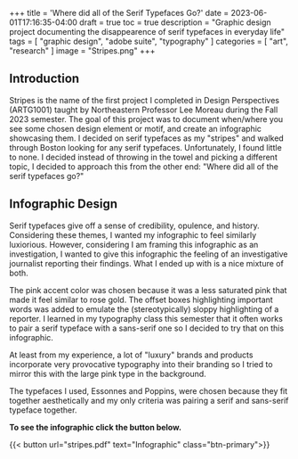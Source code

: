 +++
title = 'Where did all of the Serif Typefaces Go?'
date = 2023-06-01T17:16:35-04:00
draft = true
toc = true
description = "Graphic design project documenting the disappearence of serif typefaces in everyday life"
tags = [
    "graphic design",
    "adobe suite",
    "typography"
]
categories = [
    "art",
    "research"
]
image = "Stripes.png"
+++

## Introduction

Stripes is the name of the first project I completed in Design Perspectives (ARTG1001) taught by Northeastern Professor Lee Moreau during the Fall 2023 semester. The goal of this project was to document when/where you see some chosen design element or motif, and create an infographic showcasing them. I decided on serif typefaces as my "stripes" and walked through Boston looking for any serif typefaces. Unfortunately, I found little to none. I decided instead of throwing in the towel and picking a different topic, I decided to approach this from the other end: "Where did all of the serif typefaces go?"

## Infographic Design

Serif typefaces give off a sense of credibility, opulence, and history. Considering these themes, I wanted my infographic to feel similarly luxiorious. However, considering I am framing this infographic as an investigation, I wanted to give this infographic the feeling of an investigative journalist reporting their findings. What I ended up with is a nice mixture of both.

The pink accent color was chosen because it was a less saturated pink that made it feel similar to rose gold. The offset boxes highlighting important words was added to emulate the (stereotypically) sloppy highlighting of a reporter. I learned in my typography class this semester that it often works to pair a serif typeface with a sans-serif one so I decided to try that on this infographic.

At least from my experience, a lot of "luxury" brands and products incorporate very provocative typography into their branding so I tried to mirror this with the large pink type in the background.

The typefaces I used, Essonnes and Poppins, were chosen because they fit together aesthetically and my only criteria was pairing a serif and sans-serif typeface together.

**To see the infographic click the button below.**

{{< button url="stripes.pdf" text="Infographic" class="btn-primary">}}